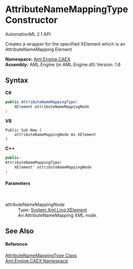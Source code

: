 # AttributeNameMappingType Constructor 
AutomationML 2.1 API 

Creates a wrapper for the specified XElement which is an AttributeNameMapping Element

**Namespace:**&nbsp;<a href="N_Aml_Engine_CAEX">Aml.Engine.CAEX</a><br />**Assembly:**&nbsp;AML.Engine (in AML.Engine.dll) Version: 1.6

## Syntax

**C#**<br />
``` C#
public AttributeNameMappingType(
	XElement attributeNameMappingNode
)
```

**VB**<br />
``` VB
Public Sub New ( 
	attributeNameMappingNode As XElement
)
```

**C++**<br />
``` C++
public:
AttributeNameMappingType(
	XElement^ attributeNameMappingNode
)
```


#### Parameters
&nbsp;<dl><dt>attributeNameMappingNode</dt><dd>Type: <a href="https://docs.microsoft.com/dotnet/api/system.xml.linq.xelement" target="_parent" rel="noopener noreferrer">System.Xml.Linq.XElement</a><br />An AttributeNameMapping XML node.</dd></dl>

## See Also


#### Reference
<a href="T_Aml_Engine_CAEX_AttributeNameMappingType">AttributeNameMappingType Class</a><br /><a href="N_Aml_Engine_CAEX">Aml.Engine.CAEX Namespace</a><br />